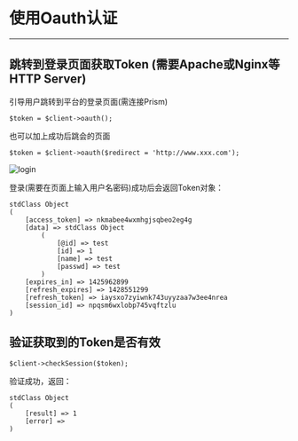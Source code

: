 # 使用Oauth认证

----------


## 跳转到登录页面获取Token (需要Apache或Nginx等HTTP Server)

引导用户跳转到平台的登录页面(需连接Prism)

    $token = $client->oauth();
    
也可以加上成功后跳会的页面
    
    $token = $client->oauth($redirect = 'http://www.xxx.com');
   
    
![login](https://git.ishopex.cn/uploads/prism-sdk/prism-php/75451bbd9b/login.png)


登录(需要在页面上输入用户名密码)成功后会返回Token对象：

    stdClass Object
    (
        [access_token] => nkmabee4wxmhgjsqbeo2eg4g
        [data] => stdClass Object
            (
                [@id] => test
                [id] => 1
                [name] => test
                [passwd] => test
            )
        [expires_in] => 1425962899
        [refresh_expires] => 1428551299
        [refresh_token] => iaysxo7zyiwnk743uyyzaa7w3ee4nrea
        [session_id] => npqsm6wxlobp745vqftzlu
    )
    
   
## 验证获取到的Token是否有效
   

    $client->checkSession($token);
    
验证成功，返回：

    stdClass Object
    (
        [result] => 1
        [error] => 
    )

 